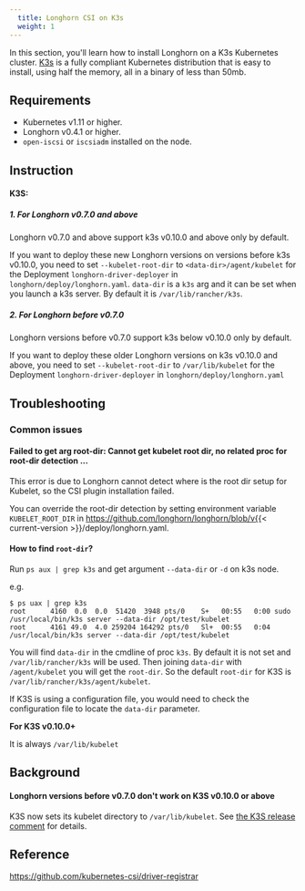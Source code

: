 ```yaml
---
  title: Longhorn CSI on K3s
  weight: 1
---
```


In this section, you'll learn how to install Longhorn on a K3s Kubernetes cluster. [K3s](https://rancher.com/docs/k3s/latest/en/) is a fully compliant Kubernetes distribution that is easy to install, using half the memory, all in a binary of less than 50mb.

## Requirements

  -  Kubernetes v1.11 or higher.
  -  Longhorn v0.4.1 or higher.
  -  `open-iscsi` or `iscsiadm` installed on the node.

## Instruction
#### K3S: 
  ##### 1. For Longhorn v0.7.0 and above
  Longhorn v0.7.0 and above support k3s v0.10.0 and above only by default. 
  
  If you want to deploy these new Longhorn versions on versions before k3s v0.10.0, you need to set `--kubelet-root-dir` to `<data-dir>/agent/kubelet` for the Deployment `longhorn-driver-deployer` in `longhorn/deploy/longhorn.yaml`. 
  `data-dir` is a `k3s` arg and it can be set when you launch a k3s server. By default it is `/var/lib/rancher/k3s`.
  
  ##### 2. For Longhorn before v0.7.0
  Longhorn versions before v0.7.0 support k3s below v0.10.0 only by default. 
  
  If you want to deploy these older Longhorn versions on k3s v0.10.0 and above, you need to set `--kubelet-root-dir` to `/var/lib/kubelet` for the Deployment `longhorn-driver-deployer` in `longhorn/deploy/longhorn.yaml`

## Troubleshooting

### Common issues

#### Failed to get arg root-dir: Cannot get kubelet root dir, no related proc for root-dir detection ...

This error is due to Longhorn cannot detect where is the root dir setup for Kubelet, so the CSI plugin installation failed.

You can override the root-dir detection by setting environment variable `KUBELET_ROOT_DIR` in https://github.com/longhorn/longhorn/blob/v{{< current-version >}}/deploy/longhorn.yaml.

#### How to find `root-dir`?

Run `ps aux | grep k3s` and get argument `--data-dir` or `-d` on k3s node.

e.g.
```
$ ps uax | grep k3s
root      4160  0.0  0.0  51420  3948 pts/0    S+   00:55   0:00 sudo /usr/local/bin/k3s server --data-dir /opt/test/kubelet
root      4161 49.0  4.0 259204 164292 pts/0   Sl+  00:55   0:04 /usr/local/bin/k3s server --data-dir /opt/test/kubelet
``` 
You will find `data-dir` in the cmdline of proc `k3s`. By default it is not set and `/var/lib/rancher/k3s` will be used. Then joining `data-dir` with `/agent/kubelet` you will get the `root-dir`. So the default `root-dir` for K3S is `/var/lib/rancher/k3s/agent/kubelet`.

If K3S is using a configuration file, you would need to check the configuration file to locate the `data-dir` parameter.

**For K3S v0.10.0+**

It is always `/var/lib/kubelet`

## Background 
#### Longhorn versions before v0.7.0 don't work on K3S v0.10.0 or above
K3S now sets its kubelet directory to `/var/lib/kubelet`. See [the K3S release comment](https://github.com/rancher/k3s/releases/tag/v0.10.0) for details.

## Reference
https://github.com/kubernetes-csi/driver-registrar
